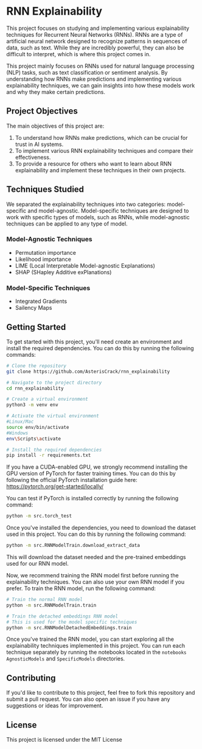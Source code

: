 # RNN Explainability

This project focuses on studying and implementing various explainability techniques for Recurrent Neural Networks (RNNs). RNNs are a type of artificial neural network designed to recognize patterns in sequences of data, such as text. While they are incredibly powerful, they can also be difficult to interpret, which is where this project comes in.

This project mainly focuses on RNNs used for natural language processing (NLP) tasks, such as text classification or sentiment analysis. By understanding how RNNs make predictions and implementing various explainability techniques, we can gain insights into how these models work and why they make certain predictions.


## Project Objectives

The main objectives of this project are:

1. To understand how RNNs make predictions, which can be crucial for trust in AI systems.
2. To implement various RNN explainability techniques and compare their effectiveness.
3. To provide a resource for others who want to learn about RNN explainability and implement these techniques in their own projects.

## Techniques Studied

We separated the explainability techniques into two categories: model-specific and model-agnostic. Model-specific techniques are designed to work with specific types of models, such as RNNs, while model-agnostic techniques can be applied to any type of model.

### Model-Agnostic Techniques
- Permutation importance
- Likelihood importance
- LIME (Local Interpretable Model-agnostic Explanations)
- SHAP (SHapley Additive exPlanations)

### Model-Specific Techniques
- Integrated Gradients
- Sailency Maps

## Getting Started

To get started with this project, you'll need create an environment and install the required dependencies. You can do this by running the following commands:

```bash
# Clone the repository
git clone https://github.com/AsterisCrack/rnn_explainability

# Navigate to the project directory
cd rnn_explainability

# Create a virtual environment
python3 -m venv env

# Activate the virtual environment
#Linux/Mac
source env/bin/activate
#Windows
env\Scripts\activate

# Install the required dependencies
pip install -r requirements.txt
```

If you have a CUDA-enabled GPU, we strongly recommend installing the GPU version of PyTorch for faster training times. You can do this by following the official PyTorch installation guide here: https://pytorch.org/get-started/locally/

You can test if PyTorch is installed correctly by running the following command:

```bash
python -m src.torch_test
```

Once you've installed the dependencies, you need to download the dataset used in this project. You can do this by running the following command:

```bash
python -m src.RNNModelTrain.download_extract_data
```

This will download the dataset needed and the pre-trained embeddings used for our RNN model.

Now, we recommend training the RNN model first before running the explainability techniques. You can also use your own RNN model if you prefer. To train the RNN model, run the following command:

```bash
# Train the normal RNN model
python -m src.RNNModelTrain.train

# Train the detached embeddings RNN model
# This is used for the model specific techniques
python -m src.RNNModelDetachedEmbeddings.train
```

Once you've trained the RNN model, you can start exploring all the explainability techniques implemented in this project. You can run each technique separately by running the notebooks located in the `notebooks` `AgnosticModels` and `SpecificModels` directories.

## Contributing

If you'd like to contribute to this project, feel free to fork this repository and submit a pull request. You can also open an issue if you have any suggestions or ideas for improvement.

## License

This project is licensed under the MIT License
